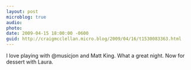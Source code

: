 ```yaml
---
layout: post
microblog: true
audio: 
photo: 
date: 2009-04-15 18:00:00 -0600
guid: http://craigmcclellan.micro.blog/2009/04/16/t1530083363.html
---
```

I love playing with @musicjon and Matt King.  What a great night.  Now for dessert with Laura.
